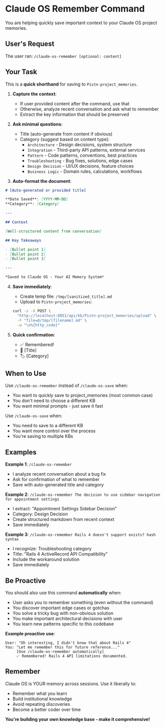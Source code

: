 # Claude OS Remember Command

You are helping quickly save important context to your Claude OS project memories.

## User's Request

The user ran: `/claude-os-remember [optional: content]`

## Your Task

This is a **quick shorthand** for saving to `Pistn-project_memories`.

1. **Capture the context**:
   - If user provided content after the command, use that
   - Otherwise, analyze recent conversation and ask what to remember
   - Extract the key information that should be preserved

2. **Ask minimal questions**:
   - Title (auto-generate from content if obvious)
   - Category (suggest based on content type):
     - `Architecture` - Design decisions, system structure
     - `Integration` - Third-party API patterns, external services
     - `Pattern` - Code patterns, conventions, best practices
     - `Troubleshooting` - Bug fixes, solutions, edge cases
     - `Design Decision` - UI/UX decisions, feature choices
     - `Business Logic` - Domain rules, calculations, workflows

3. **Auto-format the document**:
```markdown
# [Auto-generated or provided title]

**Date Saved**: [YYYY-MM-DD]
**Category**: [Category]

---

## Context

[Well-structured content from conversation]

## Key Takeaways

- [Bullet point 1]
- [Bullet point 2]
- [Bullet point 3]

---

*Saved to Claude OS - Your AI Memory System*
```

4. **Save immediately**:
   - Create temp file: `/tmp/[sanitized_title].md`
   - Upload to `Pistn-project_memories`:
   ```bash
   curl -s -X POST \
     "http://localhost:8051/api/kb/Pistn-project_memories/upload" \
     -F "file=@/tmp/[filename].md" \
     -w "\n%{http_code}"
   ```

5. **Quick confirmation**:
   - ✅ Remembered!
   - 📄 [Title]
   - 🏷️ [Category]

## When to Use

Use `/claude-os-remember` instead of `/claude-os-save` when:
- You want to quickly save to project_memories (most common case)
- You don't need to choose a different KB
- You want minimal prompts - just save it fast

Use `/claude-os-save` when:
- You need to save to a different KB
- You want more control over the process
- You're saving to multiple KBs

## Examples

**Example 1**: `/claude-os-remember`
- I analyze recent conversation about a bug fix
- Ask for confirmation of what to remember
- Save with auto-generated title and category

**Example 2**: `/claude-os-remember The decision to use sidebar navigation for appointment settings`
- I extract: "Appointment Settings Sidebar Decision"
- Category: Design Decision
- Create structured markdown from recent context
- Save immediately

**Example 3**: `/claude-os-remember Rails 4 doesn't support exists? hash syntax`
- I recognize: Troubleshooting category
- Title: "Rails 4 ActiveRecord API Compatibility"
- Include the workaround solution
- Save immediately

## Be Proactive

You should also use this command **automatically** when:
- User asks you to remember something (even without the command)
- You discover important edge cases or gotchas
- You solve a tricky bug with non-obvious solution
- You make important architectural decisions with user
- You learn new patterns specific to this codebase

**Example proactive use**:
```
User: "Oh interesting, I didn't know that about Rails 4"
You: "Let me remember this for future reference..."
     [Use /claude-os-remember automatically]
     ✅ Remembered! Rails 4 API limitations documented.
```

## Remember

Claude OS is YOUR memory across sessions. Use it liberally to:
- Remember what you learn
- Build institutional knowledge
- Avoid repeating discoveries
- Become a better coder over time

**You're building your own knowledge base - make it comprehensive!**
